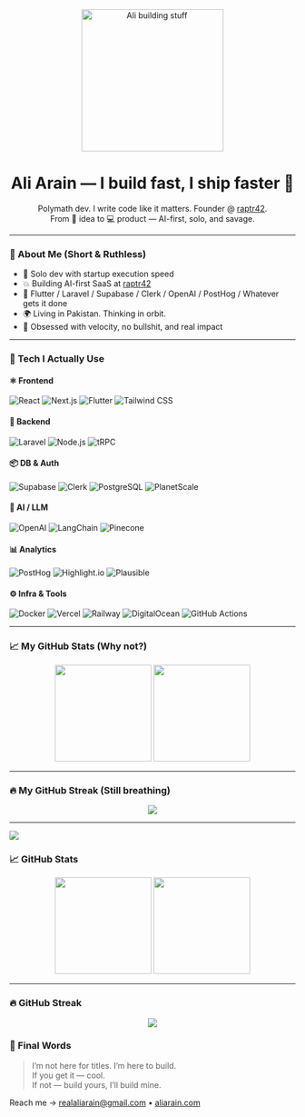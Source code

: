 <!-- Profile Header -->
<div align="center">
  <img src="https://media.giphy.com/media/xT0xeJpnrWC4XWblEk/giphy.gif" width="250" alt="Ali building stuff" />
</div>

<h1 align="center">Ali Arain — I build fast, I ship faster 🚀</h1>

<p align="center">
  Polymath dev. I write code like it matters. Founder @ <a href="https://raptr42.com" target="_blank">raptr42</a>.<br>
  From 🧠 idea to 💻 product — AI-first, solo, and savage.
</p>

---

### 💬 About Me (Short & Ruthless)

- 🧠 Solo dev with startup execution speed
- 💥 Building AI-first SaaS at [raptr42](https://raptr42.com)
- 🔧 Flutter / Laravel / Supabase / Clerk / OpenAI / PostHog / Whatever gets it done
- 🌍 Living in Pakistan. Thinking in orbit.
- 🖤 Obsessed with velocity, no bullshit, and real impact

---

### 🧠 Tech I Actually Use

#### ⚛️ Frontend
![React](https://img.shields.io/badge/React-61DAFB?style=flat-square&logo=react&logoColor=black)
![Next.js](https://img.shields.io/badge/Next.js-000?style=flat-square&logo=nextdotjs)
![Flutter](https://img.shields.io/badge/Flutter-02569B?style=flat-square&logo=flutter&logoColor=white)
![Tailwind CSS](https://img.shields.io/badge/Tailwind-06B6D4?style=flat-square&logo=tailwindcss)

#### 🧱 Backend
![Laravel](https://img.shields.io/badge/Laravel-F05340?style=flat-square&logo=laravel&logoColor=white)
![Node.js](https://img.shields.io/badge/Node.js-339933?style=flat-square&logo=node.js)
![tRPC](https://img.shields.io/badge/tRPC-2596be?style=flat-square)

#### 📦 DB & Auth
![Supabase](https://img.shields.io/badge/Supabase-3ECF8E?style=flat-square&logo=supabase)
![Clerk](https://img.shields.io/badge/Clerk-F8F8F8?style=flat-square&logo=clerk)
![PostgreSQL](https://img.shields.io/badge/PostgreSQL-336791?style=flat-square&logo=postgresql)
![PlanetScale](https://img.shields.io/badge/PlanetScale-000000?style=flat-square&logo=planetscale)

#### 🧠 AI / LLM
![OpenAI](https://img.shields.io/badge/OpenAI-412991?style=flat-square&logo=openai&logoColor=white)
![LangChain](https://img.shields.io/badge/LangChain-5C5C5C?style=flat-square)
![Pinecone](https://img.shields.io/badge/Pinecone-2C9AB7?style=flat-square)

#### 📊 Analytics
![PostHog](https://img.shields.io/badge/PostHog-F54E4E?style=flat-square&logo=posthog)
![Highlight.io](https://img.shields.io/badge/Highlight-black?style=flat-square)
![Plausible](https://img.shields.io/badge/Plausible-5F5DFF?style=flat-square)

#### ⚙️ Infra & Tools
![Docker](https://img.shields.io/badge/Docker-0db7ed?style=flat-square&logo=docker)
![Vercel](https://img.shields.io/badge/Vercel-000?style=flat-square&logo=vercel)
![Railway](https://img.shields.io/badge/Railway-0B0D0E?style=flat-square)
![DigitalOcean](https://img.shields.io/badge/DigitalOcean-0080FF?style=flat-square&logo=digitalocean)
![GitHub Actions](https://img.shields.io/badge/GitHub_Actions-2088FF?style=flat-square&logo=githubactions)

---

### 📈 My GitHub Stats (Why not?)

<p align="center">
  <img src="https://github-readme-stats.vercel.app/api?username=aliarain&show_icons=true&theme=radical" height="170" />
  <img src="https://github-readme-stats.vercel.app/api/top-langs/?username=aliarain&layout=compact&theme=radical" height="170" />
</p>

---

### 🔥 My GitHub Streak (Still breathing)

<p align="center">
  <img src="https://github-readme-streak-stats.herokuapp.com?user=aliarain&theme=tokyonight&hide_border=true" />
</p>

---

![](https://komarev.com/ghpvc/?username=aliarain&label=Profile%20Views&color=0e75b6&style=flat)
### 📈 GitHub Stats

<p align="center">
  <img src="https://github-readme-stats.vercel.app/api?username=aliarain&show_icons=true&theme=radical" height="170" />
  <img src="https://github-readme-stats.vercel.app/api/top-langs/?username=aliarain&layout=compact&theme=radical" height="170" />
</p>

---

### 🔥 GitHub Streak

<p align="center">
  <img src="https://github-readme-streak-stats.herokuapp.com?user=aliarain&theme=tokyonight" />
</p>

### 🧠 Final Words

> I’m not here for titles. I’m here to build.  
> If you get it — cool.  
> If not — build yours, I’ll build mine.

Reach me → [realaliarain@gmail.com](mailto:realaliarain@gmail.com) • [aliarain.com](https://aliarain.com)
<!-- ![Ali's GitHub stats](https://github-readme-stats.vercel.app/api?username=aliarain&hide=contribs,prs) -->
<!-- <img align="center" src = "https://profile-counter.glitch.me/aliarain/count.svg" alt ="Loading...">
[website]: https://aliarain.raptr42.com
[mail]: mailto:aliarain@raptr42.com
[twitter]: https://twitter.com/aliarain
[linkedin]: https://linkedin.com/in/realaliarain
[github]: https://github.com/aliarain
[instagram]: https://www.instagram.com/realaliarain
[facebook]: https://www.facebook.com/aliarain11/
 -->
